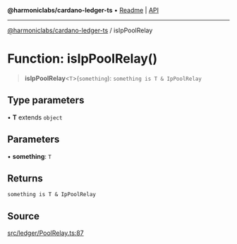 **@harmoniclabs/cardano-ledger-ts** • [Readme](../Introduction.md) \| [API](../globals.md)

***

[@harmoniclabs/cardano-ledger-ts](../Introduction.md) / isIpPoolRelay

# Function: isIpPoolRelay()

> **isIpPoolRelay**\<`T`\>(`something`): `something is T & IpPoolRelay`

## Type parameters

• **T** extends `object`

## Parameters

• **something**: `T`

## Returns

`something is T & IpPoolRelay`

## Source

[src/ledger/PoolRelay.ts:87](https://github.com/HarmonicLabs/cardano-ledger-ts/blob/d1659b0/src/ledger/PoolRelay.ts#L87)
